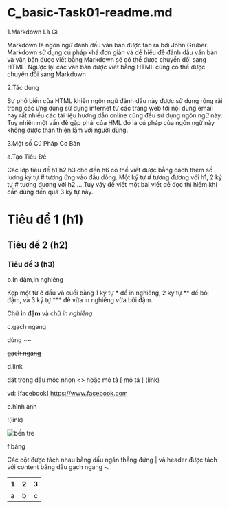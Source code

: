 # C_basic-Task01-readme.md
1.Markdown Là Gì  


Markdown là ngôn ngữ đánh dấu văn bản được tạo ra bởi John Gruber. Markdown sử dụng cú pháp khá đơn giản và dễ hiểu để đánh dấu văn bản và văn bản được viết bằng Markdown sẽ có thể được chuyển đổi sang HTML. Ngược lại các văn bản được viết bằng HTML cũng có thể được chuyển đổi sang Markdown  


2.Tác dụng  

Sự phổ biến của HTML khiến ngôn ngữ đánh dấu này được sử dụng rộng rãi trong các ứng dụng sử dụng internet từ các trang web tới nội dung email hay rất nhiều các tài liệu hướng dẫn online cũng đều sử dụng ngôn ngữ này. Tuy nhiên một vấn đề gặp phải của HML đó là cú pháp của ngôn ngữ này không được thân thiện lắm với người dùng.  


3.Một số Cú Pháp Cơ Bản

a.Tạo Tiêu Đề 

Các lớp tiêu đề h1,h2,h3 cho đến h6 có thể viết được bằng cách thêm số lượng ký tự # tương ứng vào đầu dòng. Một ký tự # tương đương với h1, 2 ký tự # tương đương với h2 ... Tuy vậy để viết một bài viết dễ đọc thì hiếm khi cần dùng đến quá 3 ký tự này.



# Tiêu đề 1 (h1)
## Tiêu đề 2 (h2)
### Tiêu đề 3 (h3)  


b.In đậm,in nghiêng  

Kẹp một từ ở đầu và cuối bằng 1 ký tự * để in nghiêng, 2 ký tự ** để bôi đậm, và 3 ký tự *** để vừa in nghiêng vừa bôi đậm.


Chữ **in đậm** và chữ *in nghiêng*  

c.gạch ngang  

dùng ~~

~~gạch ngang~~

d.link

đặt trong dấu móc nhọn <> hoặc mô tả [ mô tả ] (link)    

vd: [facebook] <https://www.facebook.com>    

e.hình ảnh 

!<img>(link)    

![bến tre]( http://hiephoiduabentre.com.vn/data/news/duanuoc.jpg )  

f.bảng

Các cột được tách nhau bằng dấu ngăn thẳng đứng | và header được tách với content bằng dấu gạch ngang -.




|  1   | 2    |  3 |  
|------|:----:|---:| 
|a     |b     |c   | 


 





